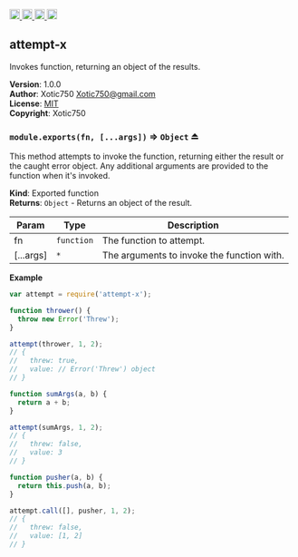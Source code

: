 <a href="https://travis-ci.org/Xotic750/attempt-x"
   title="Travis status">
<img
   src="https://travis-ci.org/Xotic750/attempt-x.svg?branch=master"
   alt="Travis status" height="18"/>
</a>
<a href="https://david-dm.org/Xotic750/attempt-x"
   title="Dependency status">
<img src="https://david-dm.org/Xotic750/attempt-x.svg"
   alt="Dependency status" height="18"/>
</a>
<a href="https://david-dm.org/Xotic750/attempt-x#info=devDependencies"
   title="devDependency status">
<img src="https://david-dm.org/Xotic750/attempt-x/dev-status.svg"
   alt="devDependency status" height="18"/>
</a>
<a href="https://badge.fury.io/js/attempt-x" title="npm version">
<img src="https://badge.fury.io/js/attempt-x.svg"
   alt="npm version" height="18"/>
</a>
<a name="module_attempt-x"></a>

## attempt-x
Invokes function, returning an object of the results.

**Version**: 1.0.0  
**Author**: Xotic750 <Xotic750@gmail.com>  
**License**: [MIT](&lt;https://opensource.org/licenses/MIT&gt;)  
**Copyright**: Xotic750  
<a name="exp_module_attempt-x--module.exports"></a>

### `module.exports(fn, [...args])` ⇒ <code>Object</code> ⏏
This method attempts to invoke the function, returning either the result or
the caught error object. Any additional arguments are provided to the
function when it's invoked.

**Kind**: Exported function  
**Returns**: <code>Object</code> - Returns an object of the result.  

| Param | Type | Description |
| --- | --- | --- |
| fn | <code>function</code> | The function to attempt. |
| [...args] | <code>\*</code> | The arguments to invoke the function with. |

**Example**  
```js
var attempt = require('attempt-x');

function thrower() {
  throw new Error('Threw');
}

attempt(thrower, 1, 2);
// {
//   threw: true,
//   value: // Error('Threw') object
// }

function sumArgs(a, b) {
  return a + b;
}

attempt(sumArgs, 1, 2);
// {
//   threw: false,
//   value: 3
// }

function pusher(a, b) {
  return this.push(a, b);
}

attempt.call([], pusher, 1, 2);
// {
//   threw: false,
//   value: [1, 2]
// }
```
